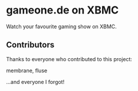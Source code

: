 gameone.de on XBMC
==================

Watch your favourite gaming show on XBMC.

Contributors
----------------

Thanks to everyone who contributed to this project:

membrane, fluse

...and everyone I forgot!
